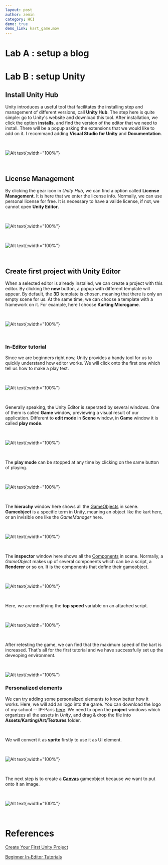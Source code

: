 ```yaml
---
layout: post
author: zemin 
category: HCI
demo: true
demo_link: kart_game.mov
---
```


# Lab A : setup a blog

# Lab B : setup Unity

## Install Unity Hub

Unity introduces a useful tool that facilitates the installing step and management of different versions, call **Unity Hub**. The step here is quite simple: go to Unity's website and download this tool. After installation, we click the option **installs**, and find the version of the editor that we need to install. There will be a popup asking the extensions that we would like to add on it. I recommand adding **Visual Studio for Unity** and **Documentation**.

&nbsp;

![Alt text](https://raw.githubusercontent.com/zemin-xu/zemin-xu.github.io/master/assets/images/hci_lab1/add_unity_version.png "add unity version"){:width="100%"}

&nbsp;

## License Management
By clicking the gear icon in *Unity Hub*, we can find a option called **License Management**. It is here that we enter the license info. Normally, we can use personal license for free. It is necessary to have a valide license, if not, we cannot open **Unity Editor**.

&nbsp;

![Alt text](https://raw.githubusercontent.com/zemin-xu/zemin-xu.github.io/master/assets/images/hci_lab1/license.png "license"){:width="100%"}

&nbsp;

![Alt text](https://raw.githubusercontent.com/zemin-xu/zemin-xu.github.io/master/assets/images/hci_lab1/new_license_activation.png "new license activation"){:width="100%"}

&nbsp;

## Create first project with Unity Editor
When a selected editor is already installed, we can create a project with this editor. By clicking the **new** button, a popup with different template will appear. By default, the **3D** template is chosen, meaning that there is only an empty scene for us. At the same time, we can choose a template with a framework on it. For example, here I choose **Karting Microgame**.

&nbsp;

![Alt text](https://raw.githubusercontent.com/zemin-xu/zemin-xu.github.io/master/assets/images/hci_lab1/start_tutorials.png "start tutorials"){:width="100%"}

&nbsp;

### In-Editor tutorial
Since we are beginners right now, Unity provides a handy tool for us to quickly understand how editor works. We will click onto the first one which tell us how to make a play test.

&nbsp;

![Alt text](https://raw.githubusercontent.com/zemin-xu/zemin-xu.github.io/master/assets/images/hci_lab1/playtest_1.png "play test starting button"){:width="100%"}

&nbsp;

Generally speaking, the Unity Editor is seperated by several windows. One of them is called **Game** window, previewing a visual result of our application. Different to **edit mode** in **Scene** window, in **Game** window it is called **play mode**.

&nbsp;

![Alt text](https://raw.githubusercontent.com/zemin-xu/zemin-xu.github.io/master/assets/images/hci_lab1/playtest_2.png "play test enter play mode"){:width="100%"}

&nbsp;

The **play mode** can be stopped at any time by clicking on the same button of playing.

&nbsp;

![Alt text](https://raw.githubusercontent.com/zemin-xu/zemin-xu.github.io/master/assets/images/hci_lab1/playtest_3.png "play test exit play mode"){:width="100%"}

&nbsp;

The **hierachy** window here shows all the [GameObjects](https://docs.unity3d.com/Manual/GameObjects.html) in scene. **Gameobject** is a specific term in Unity, meaning an object like the kart here, or an invisible one like the *GameManager* here.

&nbsp;

![Alt text](https://raw.githubusercontent.com/zemin-xu/zemin-xu.github.io/master/assets/images/hci_lab1/playtest_4.png "play test hierachy window"){:width="100%"}

&nbsp;

The **inspector** window here shows all the [Components](https://docs.unity3d.com/Manual/Components.html) in scene. Normally, a *GameObject* makes up of several components which can be a script, a **Renderer** or so on. It is the components that define their gameobject. 

&nbsp;

![Alt text](https://raw.githubusercontent.com/zemin-xu/zemin-xu.github.io/master/assets/images/hci_lab1/playtest_5.png "play test inspector window"){:width="100%"}

&nbsp;

Here, we are modifying the **top speed** variable on an attached script.

&nbsp;

![Alt text](https://raw.githubusercontent.com/zemin-xu/zemin-xu.github.io/master/assets/images/hci_lab1/playtest_6.png "play test edit top speed variable"){:width="100%"}

&nbsp;

After retesting the game, we can find that the maximum speed of the kart is increased. That's all for the first tutorial and we have successfully set up the deveoping environment.

&nbsp;

![Alt text](https://raw.githubusercontent.com/zemin-xu/zemin-xu.github.io/master/assets/images/hci_lab1/playtest_7.png "play test end"){:width="100%"}

### Personalized elements

We can try adding some personalized elements to know better how it works. Here, we will add an logo into the game. You can download the logo of my school -- IP-Paris [here](https://raw.githubusercontent.com/zemin-xu/zemin-xu.github.io/master/assets/images/hci_lab1/ip_paris_logo.png). We need to open the **project** windows which organizes all the assets in *Unity*, and drag & drop the file into **Assets/Karting/Art/Textures** folder.

&nbsp;

We will convert it as **sprite** firstly to use it as UI element.

&nbsp;

![Alt text](https://raw.githubusercontent.com/zemin-xu/zemin-xu.github.io/master/assets/images/hci_lab1/addlogo_1.png "converting format"){:width="100%"}

&nbsp;

The next step is to create a **[Canvas](www.google.com)** gameobject because we want to put onto it an image.

&nbsp;

![Alt text](https://raw.githubusercontent.com/zemin-xu/zemin-xu.github.io/master/assets/images/hci_lab1/addlogo_2.png "converting format"){:width="100%"}

&nbsp;

# References

[Create Your First Unity Project](https://learn.unity.com/tutorial/create-your-first-unity-project#5d0abe7bedbc2a16225ed3af)

[Beginner In-Editor Tutorials](https://learn.unity.com/tutorial/beginner-walkthroughs?courseId=5c59cf22edbc2a001f59aa5d)

&nbsp;